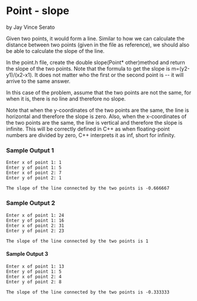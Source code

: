 # Point - slope
by Jay Vince Serato

Given two points, it would form a line. Similar to how we can calculate the distance between two points (given in the file as reference), we should also be able to calculate the slope of the line.


In the point.h file, create the double slope(Point* other)method and return the slope of the two points. Note that the formula to get the slope is m=(y2-y1)/(x2-x1). It does not matter who the first or the second point is -- it will arrive to the same answer.


In this case of the problem, assume that the two points are not the same, for when it is, there is no line and therefore no slope.

Note that when the y-coordinates of the two points are the same, the line is horizontal and therefore the slope is zero. Also, when the x-coordinates of the two points are the same, the line is vertical and therefore the slope is infinite. This will be correctly defined in C++ as when floating-point numbers are divided by zero, C++ interprets it as inf, short for infinity.

### Sample Output 1

    Enter x of point 1: 1
    Enter y of point 1: 5
    Enter x of point 2: 7
    Enter y of point 2: 1

    The slope of the line connected by the two points is -0.666667

### Sample Output 2

    Enter x of point 1: 24
    Enter y of point 1: 16
    Enter x of point 2: 31
    Enter y of point 2: 23

    The slope of the line connected by the two points is 1

#### Sample Output 3

    Enter x of point 1: 13
    Enter y of point 1: 5
    Enter x of point 2: 4
    Enter y of point 2: 8

    The slope of the line connected by the two points is -0.333333